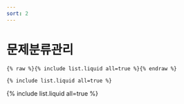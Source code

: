 ```yaml
---
sort: 2
---
```


# 문제분류관리

```
{% raw %}{% include list.liquid all=true %}{% endraw %}

{% include list.liquid all=true %}
```

{% include list.liquid all=true %}
